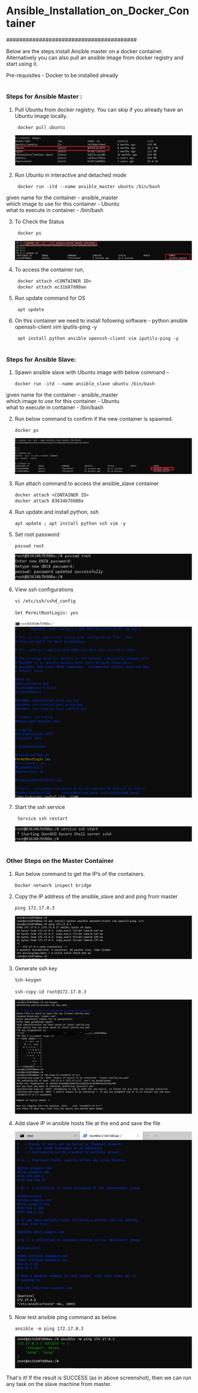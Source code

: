 # <h1> Ansible_Installation_on_Docker_Container
########################################

Below are the steps install Ansible master on a docker container.
Alternatively you can also pull an ansible Image from docker registry and start using it.

Pre-requisites - Docker to be installed already

# <h3> Steps for Ansible Master :
1) Pull Ubuntu from docker registry.
You can skip if you already have an Ubuntu image locally.

		docker pull ubuntu
 
	![ansible1](/images/ansible_on_docker/ansible1.png) 

2) Run Ubuntu in interactive and detached mode

		docker run -itd --name ansible_master ubuntu /bin/bash
	


given name for the container - ansible_master  
which image to use for this container - Ubuntu  
what to execute in container - /bin/bash  

3) To Check the Status

		docker ps

 
	![ansible2](/images/ansible_on_docker/ansible2.png)

4) To access the container run,

		docker attach <CONTAINER ID>
		docker attach ec31b87d80ae

5) Run update command for OS

		apt update

6) On this container we need to install following software - python ansible openssh-client vim iputils-ping -y

		apt install python ansible openssh-client vim iputils-ping -y



# <h3> Steps for Ansible Slave:

1)	Spawn ansible slave with Ubuntu image with below command – 

		docker run -itd --name ansible_slave ubuntu /bin/bash

given name for the container - ansible_master  
which image to use for this container - Ubuntu  
what to execute in container - /bin/bash  


2)	Run below command to confirm if the new container is spawned.

		docker ps
 
	![ansible3](/images/ansible_on_docker/ansible3.png)

3)	Run attach command to access the ansible_slave container

		docker attach <CONTAINER ID>
		docker attach 83634b7b980a


4)	Run update and install python, ssh 

		apt update ; apt install python ssh vim -y

5)	Set root password

		passwd root 

 
	![ansible4](/images/ansible_on_docker/ansible4.png)

6)	View ssh configurations

		vi /etc/ssh/sshd_config 

		Set PermitRootLogin: yes

	![ansible5](/images/ansible_on_docker/ansible5.png)
 

7) Start the ssh service

		Service ssh restart


	![ansible6](/images/ansible_on_docker/ansible6.png)



# <h3> Other Steps on the Master Container


1)	Run below command to get the IP’s of the containers.

		Docker network inspect bridge

2)	Copy the IP address of the ansible_slave and and ping from master

		ping 172.17.0.3

 
	![ansible7](/images/ansible_on_docker/ansible7.png)

3)	Generate ssh key

		Ssh-keygen 
	
		ssh-copy-id root@172.17.0.3


	![ansible8](/images/ansible_on_docker/ansible8.png)
 

4)	Add slave IP in ansible hosts file at the end and save the file


	![ansible9](/images/ansible_on_docker/ansible9.png)

5)	Now test ansible ping command as below. 

		ansible -m ping 172.17.0.3

	![ansible10](/images/ansible_on_docker/ansible10.png)
	

That's it! If the result is SUCCESS (as in above screenshot), then we can run any task on the slave machine from master.



